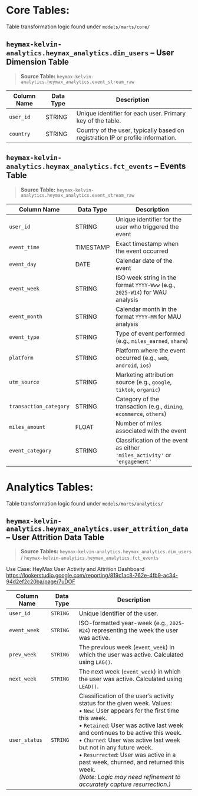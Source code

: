 # Core Tables:

Table transformation logic found under `models/marts/core/`

## `heymax-kelvin-analytics.heymax_analytics.dim_users` – User Dimension Table
> **Source Table:** `heymax-kelvin-analytics.heymax_analytics.event_stream_raw` 

| **Column Name** | **Data Type** | **Description** |
|-----------------|---------------|------------------|
| `user_id`       | STRING        | Unique identifier for each user. Primary key of the table.|
| `country`       | STRING        | Country of the user, typically based on registration IP or profile information. |


## `heymax-kelvin-analytics.heymax_analytics.fct_events` – Events Table
> **Source Table:** `heymax-kelvin-analytics.heymax_analytics.event_stream_raw`  

| Column Name           | Data Type | Description                                                                                   |
|------------------------|-----------|-------------------------------|
| `user_id`              | STRING    | Unique identifier for the user who triggered the event|
| `event_time`           | TIMESTAMP | Exact timestamp when the event occurred|
| `event_day`            | DATE      | Calendar date of the event|
| `event_week`           | STRING    | ISO week string in the format `YYYY-Www` (e.g., `2025-W14`) for WAU analysis|
| `event_month`          | STRING    | Calendar month in the format `YYYY-MM` for MAU analysis|
| `event_type`           | STRING    | Type of event performed (e.g., `miles_earned`, `share`)|
| `platform`             | STRING    | Platform where the event occurred (e.g., `web`, `android`, `ios`)|
| `utm_source`           | STRING    | Marketing attribution source (e.g., `google`, `tiktok`, `organic`)|
| `transaction_category` | STRING    | Category of the transaction (e.g., `dining`, `ecommerce`, `others`)|
| `miles_amount`         | FLOAT     | Number of miles associated with the event|
| `event_category`       | STRING    | Classification of the event as either `'miles_activity'` or `'engagement'` |


# Analytics Tables:

Table transformation logic found under `models/marts/analytics/`

## `heymax-kelvin-analytics.heymax_analytics.user_attrition_data` – User Attrition Data Table
> **Source Tables:** `heymax-kelvin-analytics.heymax_analytics.dim_users` / `heymax-kelvin-analytics.heymax_analytics.fct_events` 

Use Case: HeyMax User Activity and Attrition Dashboard https://lookerstudio.google.com/reporting/819c1ac8-762e-4fb9-ac34-94d2ef2c20ba/page/7uDOF

| Column Name   | Data Type | Description |
|---------------|-----------|-------------|
| `user_id`     | `STRING`  | Unique identifier of the user. |
| `event_week`  | `STRING`  | ISO-formatted year-week (e.g., `2025-W24`) representing the week the user was active. |
| `prev_week`   | `STRING`  | The previous week (`event_week`) in which the user was active. Calculated using `LAG()`. |
| `next_week`   | `STRING`  | The next week (`event_week`) in which the user was active. Calculated using `LEAD()`. |
| `user_status` | `STRING`  | Classification of the user’s activity status for the given week. Values:<br>• `New`: User appears for the first time this week.<br>• `Retained`: User was active last week and continues to be active this week.<br>• `Churned`: User was active last week but not in any future week.<br>• `Resurrected`: User was active in a past week, churned, and returned this week.<br>*(Note: Logic may need refinement to accurately capture resurrection.)* |
